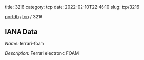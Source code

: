 title: 3216
category: tcp
date: 2022-02-10T22:46:10
slug: tcp/3216

[portdb](/) / [tcp](/category/tcp.html) / 3216


## IANA Data

_Name:_ ferrari-foam

_Description:_ Ferrari electronic FOAM


